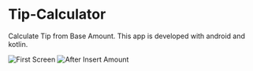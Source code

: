 # Tip-Calculator
Calculate Tip from Base Amount. This app is developed with android and kotlin.

![First Screen](https://user-images.githubusercontent.com/32661359/160051766-9f1fda51-a873-4679-b952-3732383d502a.png)
![After Insert Amount](https://user-images.githubusercontent.com/32661359/160051789-5fad4d8e-9101-4153-bac1-e133b68014db.png)
